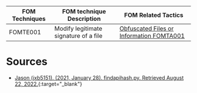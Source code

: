 | FOM Techniques | FOM technique Description              | FOM Related Tactics                                                                    |
| -------------- | -------------------------------------- | -------------------------------------------------------------------------------------- |
| FOMTE001       | Modify legitimate signature of a file | [Obfuscated Files or Information FOMTA001](https://attack.mitre.org/techniques/T1027/) |





# Sources 
- [Jason (jxb5151). (2021, January 28). findapihash.py. Retrieved August 22, 2022.](https://github.com/MITRECND/malchive/blob/main/malchive/utilities/findapihash.py){:target="_blank"}
